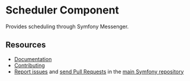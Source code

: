 Scheduler Component
===================

Provides scheduling through Symfony Messenger.

Resources
---------

* [Documentation](https://symfony.com/doc/current/scheduler.html)
* [Contributing](https://symfony.com/doc/current/contributing/index.html)
* [Report issues](https://github.com/symfony/symfony/issues) and
  [send Pull Requests](https://github.com/symfony/symfony/pulls)
  in the [main Symfony repository](https://github.com/symfony/symfony)
